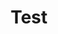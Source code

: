 ---
title: "Test"
passing_percentage: 70
type: "test"
questions:
  - id: "q1"
    text: "What is the main technology explored in this course?"
    type: "single-answer"
    marks: 2
    options:
      - id: "a"
        text: "Docker"
      - id: "b"
        text: "Dapr"
        is_correct: true
      - id: "c"
        text: "Jenkins"
      - id: "d"
        text: "Terraform"
  - id: "q2"
    text: "What are the key components involved in this Dapr exploration course?"
    type: "multiple-answers"
    marks: 2
    options:
      - id: "a"
        text: "Kubernetes Cluster"
        is_correct: true
      - id: "b"
        text: "Meshery"
        is_correct: true
      - id: "c"
        text: "Sample applications"
        is_correct: true
      - id: "d"
        text: "Docker Desktop"
  - id: "q3"
    text: "What orchestration platform is used for deploying Dapr applications?"
    type: "short_answer" 
    marks: 2
    correct_answer: "Kubernetes" 
  - id: "q4"
    text: "Which of the following are deployed as part of the Dapr control plane in this course?"
    type: "multiple-answer"
    marks: 3
    options:
      - id: "a"
        text: "Dapr Operator"
        is_correct: true
      - id: "b"
        text: "Dapr Sidecar Injector"
        is_correct: true
      - id: "c"
        text: "Dapr Sentry"
        is_correct: true
      - id: "d"
        text: "Dapr Dashboard"
  - id: "q5"
    text: "What is used as the statestore in the 'Explore Dapr with Meshery' course?"
    type: "short-answer"
    marks: 2
    correct_answer: "Redis"
  - id: "q6"
    text: "What is the main purpose of deploying a Dapr StateStore component with Redis?"
    type: "single-answer"
    marks: 2
    options:
      - id: "a"
        text: "To manage the application's user interface."
      - id: "b"
        text: "To handle the networking between services."
      - id: "c"
        text: "To manage the application's state in a distributed environment."
        is_correct: true
      - id: "d"
        text: "To monitor the health of the Kubernetes cluster."
  - id: "q7"
    text: "What is the name of the tool's interactive terminal used to view application logs?"
    type: "short-answer"
    marks: 2
    correct_answer: "Meshery"
  - id: "q8"
    text: "What is the primary environment where Dapr is explored in this course?"
    type: "short-answer"
    marks: 2
    correct_answer: "Kubernetes"
---